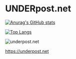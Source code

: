 # UNDERpost.net



[![Anurag's GitHub stats](https://github-readme-stats.vercel.app/api?username=underpostnet&show_icons=true&theme=dark)](https://github.com/anuraghazra/github-readme-stats)



[![Top Langs](https://github-readme-stats.vercel.app/api/top-langs/?username=underpostnet&theme=dark&layout=compact)](https://github.com/anuraghazra/github-readme-stats)




![underpost.net](https://underpost.net/underpost-social.jpg)


https://underpost.net
